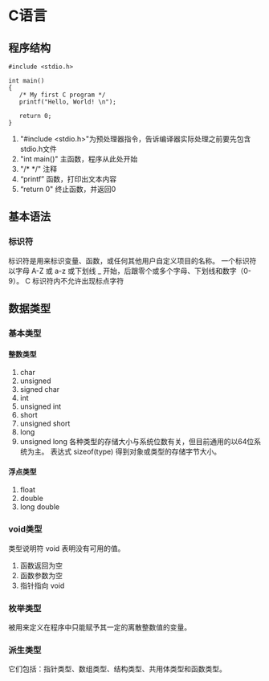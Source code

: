 # C语言

## 程序结构
```
#include <stdio.h>
 
int main()
{
   /* My first C program */
   printf("Hello, World! \n");
   
   return 0;
}
```
1. "#include <stdio.h>"为预处理器指令，告诉编译器实际处理之前要先包含stdio.h文件
2. "int main()" 主函数，程序从此处开始
3. "/* */" 注释
4. “printf” 函数，打印出文本内容
5. “return 0" 终止函数，并返回0

## 基本语法

### 标识符
标识符是用来标识变量、函数，或任何其他用户自定义项目的名称。 
一个标识符以字母 A-Z 或 a-z 或下划线 _ 开始，后跟零个或多个字母、下划线和数字（0-9）。 
C 标识符内不允许出现标点字符

## 数据类型

### 基本类型

#### 整数类型
1. char 
2. unsigned 
3. signed char 
4. int
5. unsigned int 
6. short 
7. unsigned short 
8. long 
9. unsigned long
各种类型的存储大小与系统位数有关，但目前通用的以64位系统为主。 
表达式 sizeof(type) 得到对象或类型的存储字节大小。
#### 浮点类型
1. float
2. double
3. long double
### void类型
类型说明符 void 表明没有可用的值。
1. 函数返回为空
2. 函数参数为空
3. 指针指向 void
### 枚举类型
被用来定义在程序中只能赋予其一定的离散整数值的变量。
### 派生类型
它们包括：指针类型、数组类型、结构类型、共用体类型和函数类型。